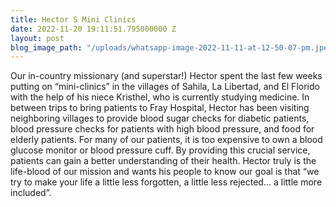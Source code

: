 ```yaml
---
title: Hector S Mini Clinics
date: 2022-11-20 19:11:51.795000000 Z
layout: post
blog_image_path: "/uploads/whatsapp-image-2022-11-11-at-12-50-07-pm.jpeg"
---
```


Our in-country missionary (and superstar\!) Hector spent the last few weeks putting on “mini-clinics” in the villages of Sahila, La Libertad, and El Florido with the help of his niece Kristhel, who is currently studying medicine. In between trips to bring patients to Fray Hospital, Hector has been visiting neighboring villages to provide blood sugar checks for diabetic patients, blood pressure checks for patients with high blood pressure, and food for elderly patients. For many of our patients, it is too expensive to own a blood glucose monitor or blood pressure cuff. By providing this crucial service, patients can gain a better understanding of their health. Hector truly is the life-blood of our mission and wants his people to know our goal is that “we try to make your life a little less forgotten, a little less rejected… a little more included”.&nbsp;